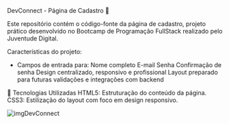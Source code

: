 DevConnect - Página de Cadastro 🚀

Este repositório contém o código-fonte da página de cadastro, projeto prático desenvolvido no Bootcamp de Programação FullStack realizado pelo Juventude Digital.

Características do projeto:
 - Campos de entrada para:
     Nome completo
     E-mail
     Senha
     Confirmação de senha
Design centralizado, responsivo e profissional
Layout preparado para futuras validações e integrações com backend

🚀 Tecnologias Utilizadas
HTML5: Estruturação do conteúdo da página.
CSS3: Estilização do layout com foco em design responsivo.

![imgDevConnect](https://github.com/user-attachments/assets/adee71ce-be53-4107-902f-38bbe3936c92)



